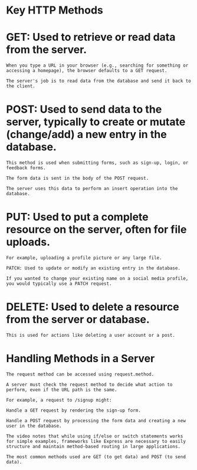 # Key HTTP Methods

# GET: Used to retrieve or read data from the server.

    When you type a URL in your browser (e.g., searching for something or accessing a homepage), the browser defaults to a GET request.

    The server's job is to read data from the database and send it back to the client.

# POST: Used to send data to the server, typically to create or mutate (change/add) a new entry in the database.

    This method is used when submitting forms, such as sign-up, login, or feedback forms.

    The form data is sent in the body of the POST request.

    The server uses this data to perform an insert operation into the database.

# PUT: Used to put a complete resource on the server, often for file uploads.

    For example, uploading a profile picture or any large file.

    PATCH: Used to update or modify an existing entry in the database.

    If you wanted to change your existing name on a social media profile, you would typically use a PATCH request.

# DELETE: Used to delete a resource from the server or database.

    This is used for actions like deleting a user account or a post.

# Handling Methods in a Server

    The request method can be accessed using request.method.

    A server must check the request method to decide what action to perform, even if the URL path is the same.

    For example, a request to /signup might:

    Handle a GET request by rendering the sign-up form.

    Handle a POST request by processing the form data and creating a new user in the database.

    The video notes that while using if/else or switch statements works for simple examples, frameworks like Express are necessary to easily structure and maintain method-based routing in large applications.

    The most common methods used are GET (to get data) and POST (to send data).